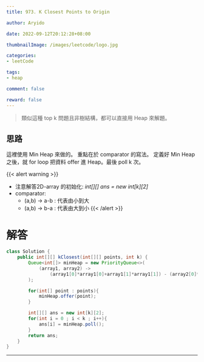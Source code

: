 ```yaml
---
title: 973. K Closest Points to Origin

author: Aryido

date: 2022-09-12T20:12:28+08:00

thumbnailImage: /images/leetcode/logo.jpg

categories:
- leetCode

tags:
- heap

comment: false

reward: false
---
```

<!--BODY-->
> 類似這種 top k 問題且非樹結構，都可以直接用 Heap 來解題。

<!--more-->
## 思路
這裡使用 Min Heap 來做的。 重點在於 comparator 的寫法。
定義好 Min Heap 之後，就 for loop 把資料 offer 進 Heap。最後 poll k 次。

{{< alert warning >}}
- 注意解答2D-array 的初始化:  *int[][] ans = new int[k][2]*
- comparator:
  - (a,b) -> a-b : 代表由小到大
  - (a,b) -> b-a : 代表由大到小
{{< /alert >}}

# 解答
```java
class Solution {
    public int[][] kClosest(int[][] points, int k) {
        Queue<int[]> minHeap = new PriorityQueue<>(
            (array1, array2) ->
                (array1[0]*array1[0]+array1[1]*array1[1]) - (array2[0]*array2[0]+array2[1]*array2[1])
        );

        for(int[] point : points){
            minHeap.offer(point);
        }

        int[][] ans = new int[k][2];
        for(int i = 0 ; i < k ; i++){
            ans[i] = minHeap.poll();
        }
        return ans;
    }
}
```
---